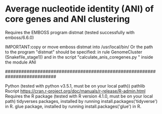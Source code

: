 # Average nucleotide identity (ANI) of core genes and ANI clustering
Requires the EMBOSS program distmat (tested successfully with emboss/6.6.0)

IMPORTANT:copy or move emboss distmat into /usr/local/bin/
Or the path to the program "distmat" should be specified: in rule GenomeCluster (Snakefile_stage1)) and in the 
script "calculate_anis_coregenes.py " inside the module ANI

###########################################################################

Python (tested with python v3.5.1, must be on your local path))
	pathlib
Rscript https://cran.r-project.org/doc/manuals/r-release/R-admin.html
Requires the R package (tested with R version 4.1.0, must be on your local path)
tidyverses packages, installed by running install.packages('tidyverse') in R.
glue package, installed by running install.packages('glue') in R.

